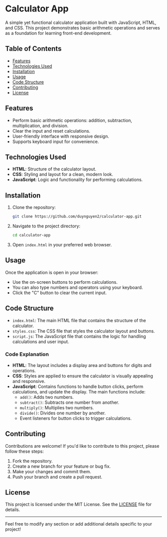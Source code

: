 # Calculator App

A simple yet functional calculator application built with JavaScript, HTML, and CSS. This project demonstrates basic arithmetic operations and serves as a foundation for learning front-end development.

## Table of Contents

- [Features](#features)
- [Technologies Used](#technologies-used)
- [Installation](#installation)
- [Usage](#usage)
- [Code Structure](#code-structure)
- [Contributing](#contributing)
- [License](#license)

## Features

- Perform basic arithmetic operations: addition, subtraction, multiplication, and division.
- Clear the input and reset calculations.
- User-friendly interface with responsive design.
- Supports keyboard input for convenience.

## Technologies Used

- **HTML**: Structure of the calculator layout.
- **CSS**: Styling and layout for a clean, modern look.
- **JavaScript**: Logic and functionality for performing calculations.

## Installation

1. Clone the repository:
   ```bash
   git clone https://github.com/duynguyen2/calculator-app.git
   ```
2. Navigate to the project directory:
   ```bash
   cd calculator-app
   ```
3. Open `index.html` in your preferred web browser.

## Usage

Once the application is open in your browser:

- Use the on-screen buttons to perform calculations.
- You can also type numbers and operators using your keyboard.
- Click the "C" button to clear the current input.

## Code Structure

- `index.html`: The main HTML file that contains the structure of the calculator.
- `styles.css`: The CSS file that styles the calculator layout and buttons.
- `script.js`: The JavaScript file that contains the logic for handling calculations and user input.

### Code Explanation

- **HTML**: The layout includes a display area and buttons for digits and operations. 
- **CSS**: Styles are applied to ensure the calculator is visually appealing and responsive.
- **JavaScript**: Contains functions to handle button clicks, perform calculations, and update the display. The main functions include:
  - `add()`: Adds two numbers.
  - `subtract()`: Subtracts one number from another.
  - `multiply()`: Multiplies two numbers.
  - `divide()`: Divides one number by another.
  - Event listeners for button clicks to trigger calculations.

## Contributing

Contributions are welcome! If you'd like to contribute to this project, please follow these steps:

1. Fork the repository.
2. Create a new branch for your feature or bug fix.
3. Make your changes and commit them.
4. Push your branch and create a pull request.

## License

This project is licensed under the MIT License. See the [LICENSE](LICENSE) file for details.

---

Feel free to modify any section or add additional details specific to your project!
